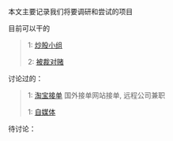 本文主要记录我们将要调研和尝试的项目

目前可以干的

>1: [炒股小组](炒股小组.md)
>
>2: [被裁对赌](被裁对赌.md)
>
>

讨论过的：

>1: [淘宝接单](淘宝接单.md) 国外接单网站接单, 远程公司兼职
>
>1: [自媒体](自媒体.md)

待讨论：

>

